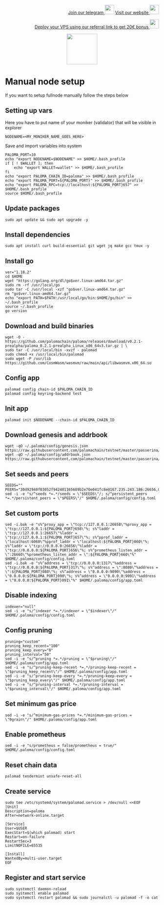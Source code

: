 <p style="font-size:14px" align="right">
<a href="https://t.me/kjnotes" target="_blank">Join our telegram <img src="https://user-images.githubusercontent.com/50621007/168689534-796f181e-3e4c-43a5-8183-9888fc92cfa7.png" width="30"/></a>
<a href="https://kjnodes.com/" target="_blank">Visit our website <img src="https://user-images.githubusercontent.com/50621007/168689709-7e537ca6-b6b8-4adc-9bd0-186ea4ea4aed.png" width="30"/></a>
</p>

<p style="font-size:14px" align="right">
<a href="https://hetzner.cloud/?ref=y8pQKS2nNy7i" target="_blank">Deploy your VPS using our referral link to get 20€ bonus <img src="https://user-images.githubusercontent.com/50621007/174612278-11716b2a-d662-487e-8085-3686278dd869.png" width="30"/></a>
</p>

<p align="center">
  <img height="100" height="auto" src="https://user-images.githubusercontent.com/50621007/172488614-7d93b016-5fe4-4a51-99e2-67da5875ab7a.png">
</p>

# Manual node setup
If you want to setup fullnode manually follow the steps below

## Setting up vars
Here you have to put name of your moniker (validator) that will be visible in explorer
```
NODENAME=<MY_MONIKER_NAME_GOES_HERE>
```

Save and import variables into system
```
PALOMA_PORT=10
echo "export NODENAME=$NODENAME" >> $HOME/.bash_profile
if [ ! $WALLET ]; then
	echo "export WALLET=wallet" >> $HOME/.bash_profile
fi
echo "export PALOMA_CHAIN_ID=paloma" >> $HOME/.bash_profile
echo "export PALOMA_PORT=${PALOMA_PORT}" >> $HOME/.bash_profile
echo "export PALOMA_RPC=tcp://localhost:${PALOMA_PORT}657" >> $HOME/.bash_profile
source $HOME/.bash_profile
```

## Update packages
```
sudo apt update && sudo apt upgrade -y
```

## Install dependencies
```
sudo apt install curl build-essential git wget jq make gcc tmux -y
```

## Install go
```
ver="1.18.2"
cd $HOME
wget "https://golang.org/dl/go$ver.linux-amd64.tar.gz"
sudo rm -rf /usr/local/go
sudo tar -C /usr/local -xzf "go$ver.linux-amd64.tar.gz"
rm "go$ver.linux-amd64.tar.gz"
echo "export PATH=$PATH:/usr/local/go/bin:$HOME/go/bin" >> ~/.bash_profile
source ~/.bash_profile
go version
```

## Download and build binaries
```
wget -O - https://github.com/palomachain/paloma/releases/download/v0.2.1-prealpha/paloma_0.2.1-prealpha_Linux_x86_64v3.tar.gz | \
sudo tar -C /usr/local/bin -xvzf - palomad
sudo chmod +x /usr/local/bin/palomad
sudo wget -P /usr/lib https://github.com/CosmWasm/wasmvm/raw/main/api/libwasmvm.x86_64.so
```

## Config app
```
palomad config chain-id $PALOMA_CHAIN_ID
palomad config keyring-backend test
```

## Init app
```
palomad init $NODENAME --chain-id $PALOMA_CHAIN_ID
```

## Download genesis and addrbook
```
wget -qO ~/.paloma/config/genesis.json https://raw.githubusercontent.com/palomachain/testnet/master/passerina/genesis.json
wget -qO ~/.paloma/config/addrbook.json https://raw.githubusercontent.com/palomachain/testnet/master/passerina/addrbook.json
```

## Set seeds and peers
```
SEEDS=""
PEERS="30d92940f03052f942401165689b2e70e041fc8e@167.235.243.186:26656,02c92c5ebd44822d26dc88f6e1a333cf692cf802@95.31.16.222:26656,8e365511d7cd078ae8f0acf771dc3642f6eaa077@20.127.7.19:36416,0f4411c257bfe7bf191c2c3fd32b385a363487cf@167.71.247.34:26656,fae84ec72a6f686d76096053e0532a65b69e5228@143.198.169.111:26656,a70cab8943a70171272d62e6e3e2eaf704b9693c@149.102.148.127:26656,f5fd79e1086ebd5503e0ab19314746a7b1b8e220@144.91.77.189:36776,7980e25d5a9f8370969676808e4be7244b5d6a67@134.209.95.202:26656,cbef1c2d365c1b087e22e5d1c3ebdd10250e34d2@159.65.14.48:26656,dcc02e5e4e9aa8bec92a27bb148a20232d913420@5.161.111.18:26656,fd12957ba333022359b5a7c2285aa158ae6af04c@195.201.235.194:26656,92cbddc9bd34904b2044d640c5da1c6da4b81877@194.163.169.166:26656,14ca25ab5cfdc7a28b6600e4ac64303035e4e65a@54.193.147.0:26656,5af8117a3b45f9611a910954735367f867530825@46.228.199.8:26656,8ec7f59d20d2155d3b0f7b09b4762248ce84f04e@74.220.22.51:26656,8bbe63d166c3c09241ba93464449e4b8009d17eb@20.240.51.154:26656,949f02a722f1d1bbb254091c77a4837df392717a@165.232.130.3:26656,c9b64b1f2e305c8f406801af891592ff1141a77d@161.97.73.185:26656,e756146a910dadb75deaed8a6dc2491fe6fe3677@143.198.179.94:26656,03d507609c6cb48998d8bd7e9c612324bcc6ff87@188.166.168.176:36416,89b9f4fed146b01044dc9f72ead13c6537367cbd@20.102.99.251:26656,a6fb5aaabe1170c5b3d3a654502e77701fdde2e4@207.244.237.70:26656,120be42c0d9061ae7ade4445159034b496240f76@20.114.129.135:26656,78b6d4fbc0ac6c4b9c0e10659ae669766d785855@65.21.151.93:26656"
sed -i -e "s/^seeds *=.*/seeds = \"$SEEDS\"/; s/^persistent_peers *=.*/persistent_peers = \"$PEERS\"/" $HOME/.paloma/config/config.toml
```

## Set custom ports
```
sed -i.bak -e "s%^proxy_app = \"tcp://127.0.0.1:26658\"%proxy_app = \"tcp://127.0.0.1:${PALOMA_PORT}658\"%; s%^laddr = \"tcp://127.0.0.1:26657\"%laddr = \"tcp://127.0.0.1:${PALOMA_PORT}657\"%; s%^pprof_laddr = \"localhost:6060\"%pprof_laddr = \"localhost:${PALOMA_PORT}060\"%; s%^laddr = \"tcp://0.0.0.0:26656\"%laddr = \"tcp://0.0.0.0:${PALOMA_PORT}656\"%; s%^prometheus_listen_addr = \":26660\"%prometheus_listen_addr = \":${PALOMA_PORT}660\"%" $HOME/.paloma/config/config.toml
sed -i.bak -e "s%^address = \"tcp://0.0.0.0:1317\"%address = \"tcp://0.0.0.0:${PALOMA_PORT}317\"%; s%^address = \":8080\"%address = \":${PALOMA_PORT}080\"%; s%^address = \"0.0.0.0:9090\"%address = \"0.0.0.0:${PALOMA_PORT}090\"%; s%^address = \"0.0.0.0:9091\"%address = \"0.0.0.0:${PALOMA_PORT}091\"%" $HOME/.paloma/config/app.toml
```

## Disable indexing
```
indexer="null"
sed -i -e "s/^indexer *=.*/indexer = \"$indexer\"/" $HOME/.paloma/config/config.toml
```

## Config pruning
```
pruning="custom"
pruning_keep_recent="100"
pruning_keep_every="0"
pruning_interval="50"
sed -i -e "s/^pruning *=.*/pruning = \"$pruning\"/" $HOME/.paloma/config/app.toml
sed -i -e "s/^pruning-keep-recent *=.*/pruning-keep-recent = \"$pruning_keep_recent\"/" $HOME/.paloma/config/app.toml
sed -i -e "s/^pruning-keep-every *=.*/pruning-keep-every = \"$pruning_keep_every\"/" $HOME/.paloma/config/app.toml
sed -i -e "s/^pruning-interval *=.*/pruning-interval = \"$pruning_interval\"/" $HOME/.paloma/config/app.toml
```

## Set minimum gas price
```
sed -i -e "s/^minimum-gas-prices *=.*/minimum-gas-prices = \"0grain\"/" $HOME/.paloma/config/app.toml
```

## Enable prometheus
```
sed -i -e "s/prometheus = false/prometheus = true/" $HOME/.paloma/config/config.toml
```

## Reset chain data
```
palomad tendermint unsafe-reset-all
```

## Create service
```
sudo tee /etc/systemd/system/palomad.service > /dev/null <<EOF
[Unit]
Description=paloma
After=network-online.target

[Service]
User=$USER
ExecStart=$(which palomad) start
Restart=on-failure
RestartSec=3
LimitNOFILE=65535

[Install]
WantedBy=multi-user.target
EOF
```

## Register and start service
```
sudo systemctl daemon-reload
sudo systemctl enable palomad
sudo systemctl restart palomad && sudo journalctl -u palomad -f -o cat
```
